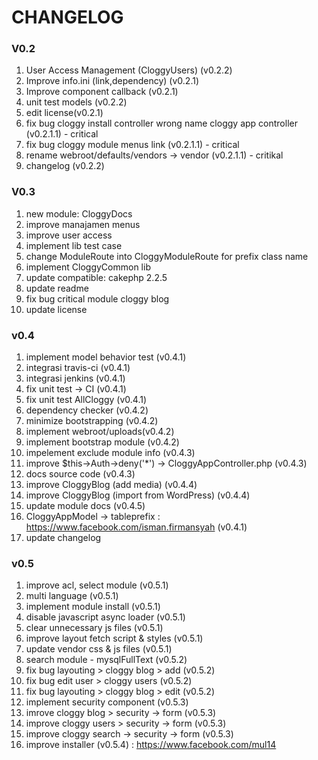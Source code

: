 CHANGELOG
========

### V0.2

1. User Access Management (CloggyUsers) (v0.2.2)
2. Improve info.ini (link,dependency) (v0.2.1)
3. Improve component callback (v0.2.1)
4. unit test models (v0.2.2)
5. edit license(v0.2.1)
6. fix bug cloggy install controller wrong name cloggy app controller (v0.2.1.1) - critical
7. fix bug cloggy module menus link (v0.2.1.1) - critical
8. rename webroot/defaults/vendors -> vendor (v0.2.1.1) - critikal
9. changelog (v0.2.2)

### V0.3
1. new module: CloggyDocs
2. improve manajamen menus
3. improve user access
4. implement lib test case
5. change ModuleRoute into CloggyModuleRoute for prefix class name
6. implement CloggyCommon lib
7. update compatible: cakephp 2.2.5
8. update readme
9. fix bug critical module cloggy blog
10. update license

### v0.4
1. implement model behavior test (v0.4.1)
2. integrasi travis-ci (v0.4.1)
3. integrasi jenkins (v0.4.1)
4. fix unit test -> CI (v0.4.1)
5. fix unit test AllCloggy (v0.4.1)
6. dependency checker (v0.4.2)
7. minimize bootstrapping (v0.4.2)
8. implement webroot/uploads(v0.4.2)
9. implement bootstrap module (v0.4.2)
10. impelement exclude module info (v0.4.3)
11. improve $this->Auth->deny('*') -> CloggyAppController.php (v0.4.3)
12. docs source code (v0.4.3)
13. improve CloggyBlog (add media) (v0.4.4)
14. improve CloggyBlog (import from WordPress) (v0.4.4)
15. update module docs (v0.4.5)
16. CloggyAppModel -> tableprefix : https://www.facebook.com/isman.firmansyah (v0.4.1)
17. update changelog

### v0.5
1. improve acl, select module (v0.5.1)
2. multi language (v0.5.1)
3. implement module install (v0.5.1)
4. disable javascript async loader (v0.5.1)
5. clear unnecessary js files (v0.5.1)
6. improve layout fetch script & styles (v0.5.1)
7. update vendor css & js files (v0.5.1)
8. search module - mysqlFullText (v0.5.2) 
9. fix  bug layouting > cloggy blog > add (v0.5.2)
10. fix bug edit user > cloggy users (v0.5.2)
11. fix bug layouting > cloggy blog > edit (v0.5.2)
12. implement security component (v0.5.3)
13. imrove cloggy blog > security -> form (v0.5.3)
14. improve cloggy users > security -> form (v0.5.3)
15. improve cloggy search -> security -> form (v0.5.3)
16. improve installer (v0.5.4) : https://www.facebook.com/mul14